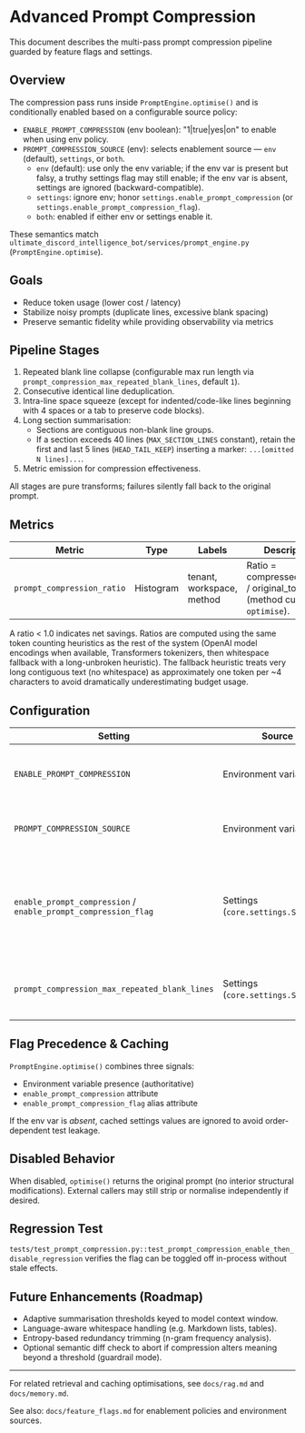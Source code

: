# Advanced Prompt Compression

This document describes the multi-pass prompt compression pipeline guarded by feature flags and settings.

## Overview

The compression pass runs inside `PromptEngine.optimise()` and is conditionally enabled based on a configurable source policy:

- `ENABLE_PROMPT_COMPRESSION` (env boolean): "1|true|yes|on" to enable when using env policy.
- `PROMPT_COMPRESSION_SOURCE` (env): selects enablement source — `env` (default), `settings`, or `both`.
  - `env` (default): use only the env variable; if the env var is present but falsy, a truthy settings flag may still enable; if the env var is absent, settings are ignored (backward-compatible).
  - `settings`: ignore env; honor `settings.enable_prompt_compression` (or `settings.enable_prompt_compression_flag`).
  - `both`: enabled if either env or settings enable it.

These semantics match `ultimate_discord_intelligence_bot/services/prompt_engine.py` (`PromptEngine.optimise`).

## Goals

- Reduce token usage (lower cost / latency)
- Stabilize noisy prompts (duplicate lines, excessive blank spacing)
- Preserve semantic fidelity while providing observability via metrics

## Pipeline Stages

1. Repeated blank line collapse (configurable max run length via `prompt_compression_max_repeated_blank_lines`, default `1`).
1. Consecutive identical line deduplication.
1. Intra-line space squeeze (except for indented/code-like lines beginning with 4 spaces or a tab to preserve code blocks).
1. Long section summarisation:
   - Sections are contiguous non-blank line groups.
   - If a section exceeds 40 lines (`MAX_SECTION_LINES` constant), retain the first and last 5 lines (`HEAD_TAIL_KEEP`) inserting a marker: `...[omitted N lines]...`.
1. Metric emission for compression effectiveness.

All stages are pure transforms; failures silently fall back to the original prompt.

## Metrics

| Metric | Type | Labels | Description |
|--------|------|--------|-------------|
| `prompt_compression_ratio` | Histogram | tenant, workspace, method | Ratio = compressed_tokens / original_tokens (method currently `optimise`). |

A ratio < 1.0 indicates net savings. Ratios are computed using the same token counting heuristics as the rest of the system (OpenAI model encodings when available, Transformers tokenizers, then whitespace fallback with a long-unbroken heuristic). The fallback heuristic treats very long contiguous text (no whitespace) as approximately one token per ~4 characters to avoid dramatically underestimating budget usage.

## Configuration

| Setting | Source | Default | Effect |
|---------|--------|---------|--------|
| `ENABLE_PROMPT_COMPRESSION` | Environment variable | off | Enables pipeline under `env`/`both` policies. |
| `PROMPT_COMPRESSION_SOURCE` | Environment variable | `env` | Selects policy: `env` \| `settings` \| `both`. |
| `enable_prompt_compression` / `enable_prompt_compression_flag` | Settings (`core.settings.Settings`) | off | Enables pipeline under `settings`/`both` policies (and under `env` when env var present but falsy). |
| `prompt_compression_max_repeated_blank_lines` | Settings (`core.settings.Settings`) | 1 | Upper bound of blank lines preserved in any blank run. |

## Flag Precedence & Caching

`PromptEngine.optimise()` combines three signals:

- Environment variable presence (authoritative)
- `enable_prompt_compression` attribute
- `enable_prompt_compression_flag` alias attribute

If the env var is *absent*, cached settings values are ignored to avoid order-dependent test leakage.

## Disabled Behavior

When disabled, `optimise()` returns the original prompt (no interior structural modifications). External callers may still strip or normalise independently if desired.

## Regression Test

`tests/test_prompt_compression.py::test_prompt_compression_enable_then_disable_regression` verifies the flag can be toggled off in-process without stale effects.

## Future Enhancements (Roadmap)

- Adaptive summarisation thresholds keyed to model context window.
- Language-aware whitespace handling (e.g. Markdown lists, tables).
- Entropy-based redundancy trimming (n-gram frequency analysis).
- Optional semantic diff check to abort if compression alters meaning beyond a threshold (guardrail mode).

---
For related retrieval and caching optimisations, see `docs/rag.md` and `docs/memory.md`.

See also: `docs/feature_flags.md` for enablement policies and environment sources.
